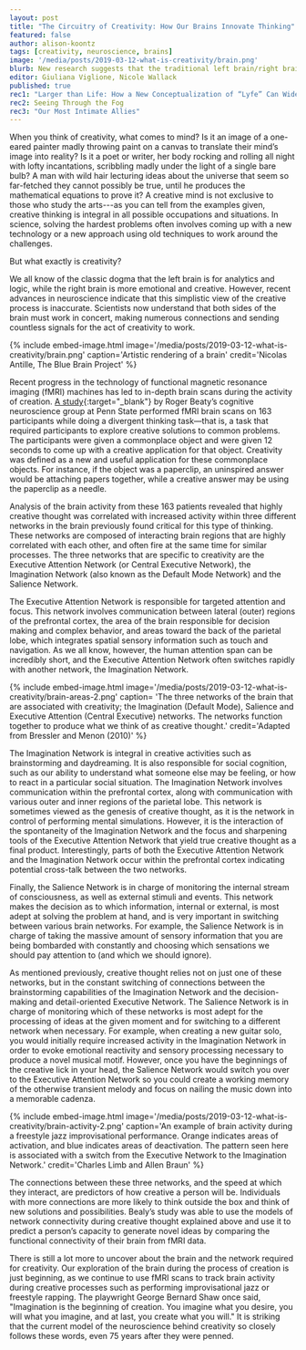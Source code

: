 ```yaml
---
layout: post
title: "The Circuitry of Creativity: How Our Brains Innovate Thinking"
featured: false
author: alison-koontz
tags: [creativity, neuroscience, brains]
image: '/media/posts/2019-03-12-what-is-creativity/brain.png'
blurb: New research suggests that the traditional left brain/right brain model may be vastly oversimplifying the act of creativity
editor: Giuliana Viglione, Nicole Wallack
published: true
rec1: "Larger than Life: How a New Conceptualization of “Lyfe” Can Widen Scientific Understanding"
rec2: Seeing Through the Fog
rec3: "Our Most Intimate Allies"
---
```

When you think of creativity, what comes to mind? Is it an image of a one-eared painter madly throwing paint on a canvas to translate their mind’s image into reality? Is it a poet or writer, her body rocking and rolling all night with lofty incantations, scribbling madly under the light of a single bare bulb? A man with wild hair lecturing ideas about the universe that seem so far-fetched they cannot possibly be true, until he produces the mathematical equations to prove it? A creative mind is not exclusive to those who study the arts---as you can tell from the examples given, creative thinking is integral in all possible occupations and situations. In science, solving the hardest problems often involves coming up with a new technology or a new approach using old techniques to work around the challenges.

But what exactly is creativity?

We all know of the classic dogma that the left brain is for analytics and logic, while the right brain is more emotional and creative. However, recent advances in neuroscience indicate that this simplistic view of the creative process is inaccurate. Scientists now understand that both sides of the brain must work in concert, making numerous connections and sending countless signals for the act of creativity to work.

{% include embed-image.html image='/media/posts/2019-03-12-what-is-creativity/brain.png' caption='Artistic rendering of a brain' credit='Nicolas Antille, The Blue Brain Project' %}

Recent progress in the technology of functional magnetic resonance imaging (fMRI) machines has led to in-depth brain scans during the activity of creation. [A study](https://www.pnas.org/content/pnas/115/5/1087.full.pdf){:target="_blank"} by Roger Beaty’s cognitive neuroscience group at Penn State performed fMRI brain scans on 163 participants while doing a divergent thinking task—that is, a task that required participants to explore creative solutions to common problems. The participants were given a commonplace object and were given 12 seconds to come up with a creative application for that object. Creativity was defined as a new and useful application for these commonplace objects. For instance, if the object was a paperclip, an uninspired answer would be attaching papers together, while a creative answer may be using the paperclip as a needle. 

Analysis of the brain activity from these 163 patients revealed that highly creative thought was correlated with increased activity within three different networks in the brain previously found critical for this type of thinking. These networks are composed of interacting brain regions that are highly correlated with each other, and often fire at the same time for similar processes. The three networks that are specific to creativity are the Executive Attention Network (or Central Executive Network), the Imagination Network (also known as the Default Mode Network) and the Salience Network.

 The Executive Attention Network is responsible for targeted attention and focus. This network involves communication between lateral (outer) regions of the prefrontal cortex, the area of the brain responsible for decision making and complex behavior, and areas toward the back of the parietal lobe, which integrates spatial sensory information such as touch and navigation. As we all know, however, the human attention span can be incredibly short, and the Executive Attention Network often switches rapidly with another network, the Imagination Network.

{% include embed-image.html image='/media/posts/2019-03-12-what-is-creativity/brain-areas-2.png' caption= 'The three networks of the brain that are associated with creativity; the Imagination (Default Mode), Salience and Executive Attention (Central Executive) networks. The networks function together to produce what we think of as creative thought.' credit='Adapted from Bressler and Menon (2010)' %}

The Imagination Network is integral in creative activities such as brainstorming and daydreaming. It is also responsible for social cognition, such as our ability to understand what someone else may be feeling, or how to react in a particular social situation. The Imagination Network involves communication within the prefrontal cortex, along with communication with various outer and inner regions of the parietal lobe. This network is sometimes viewed as the genesis of creative thought, as it is the network in control of performing mental simulations. However, it is the interaction of the spontaneity of the Imagination Network and the focus and sharpening tools of the Executive Attention Network that yield true creative thought as a final product. Interestingly, parts of both the Executive Attention Network and the Imagination Network occur within the prefrontal cortex indicating potential cross-talk between the two networks.

Finally, the Salience Network is in charge of monitoring the internal stream of consciousness, as well as external stimuli and events. This network makes the decision as to which information, internal or external, is most adept at solving the problem at hand, and is very important in switching between various brain networks. For example, the Salience Network is in charge of taking the massive amount of sensory information that you are being bombarded with constantly and choosing which sensations we should pay attention to (and which we should ignore). 

As mentioned previously, creative thought relies not on just one of these networks, but in the constant switching of connections between the brainstorming capabilities of the Imagination Network and the decision-making and detail-oriented Executive Network. The Salience Network is in charge of monitoring which of these networks is most adept for the processing of ideas at the given moment and for switching to a different network when necessary. For example, when creating a new guitar solo, you would initially require increased activity in the Imagination Network in order to evoke emotional reactivity and sensory processing necessary to produce a novel musical motif. However, once you have the beginnings of the creative lick in your head, the Salience Network would switch you over to the Executive Attention Network so you could create a working memory of the otherwise transient melody and focus on nailing the music down into a memorable cadenza.

{% include embed-image.html image='/media/posts/2019-03-12-what-is-creativity/brain-activity-2.png' caption='An example of brain activity during a freestyle jazz improvisational performance.  Orange indicates areas of activation, and blue indicates areas of deactivation.  The pattern seen here is associated with a switch from the Executive Network to the Imagination Network.' credit='Charles Limb and Allen Braun' %}

The connections between these three networks, and the speed at which they interact, are predictors of how creative a person will be. Individuals with more connections are more likely to think outside the box and think of new solutions and possibilities. Bealy’s study was able to use the models of network connectivity during creative thought explained above and use it to predict a person’s capacity to generate novel ideas by comparing the functional connectivity of their brain from fMRI data. 

There is still a lot more to uncover about the brain and the network required for creativity. Our exploration of the brain during the process of creation is just beginning, as we continue to use fMRI scans to track brain activity during creative processes such as performing improvisational jazz or freestyle rapping. The playwright George Bernard Shaw once said, "Imagination is the beginning of creation. You imagine what you desire, you will what you imagine, and at last, you create what you will." It is striking that the current model of the neuroscience behind creativity so closely follows these words, even 75 years after they were penned.

